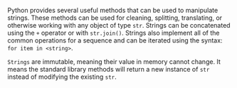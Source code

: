 Python provides several useful methods that can be used to manipulate strings.
These methods can be used for cleaning, splitting, translating, or otherwise working with any object of type `str`.
Strings can be concatenated using the `+` operator or with `str.join()`.
Strings also implement all of the common operations for a sequence and can be iterated using the syntax: `for item in <string>`.

`Strings` are immutable, meaning their value in memory cannot change.
It means the standard library methods will return a new instance of `str` instead of modifying the existing `str`.
